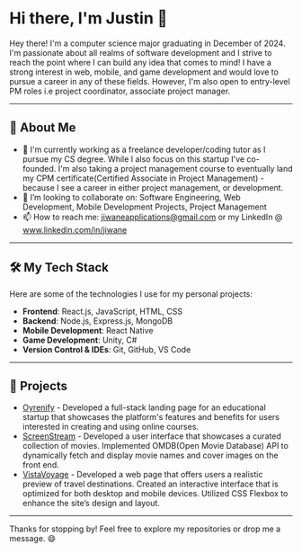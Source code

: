 # Hi there, I'm Justin 👋

Hey there! I'm a computer science major graduating in December of 2024. I'm passionate about all realms of software development and I strive to reach the point where I can build any idea that comes to mind! I have a strong interest in web, mobile, and game development and would love to pursue a career in any of these fields. However, I'm also open to entry-level PM roles i.e project coordinator, associate project manager. 

---

## 🌟 About Me

- 🔭 I'm currently working as a freelance developer/coding tutor as I pursue my CS degree. While I also focus on this startup I've co-founded. I'm also taking a project management course to eventually land my CPM certificate(Certified Associate in Project Management) - because I see a career in either project management, or development. 
- 👯 I’m looking to collaborate on: Software Engineering, Web Development, Mobile Development Projects, Project Management 
- 📫 How to reach me: jiwaneapplications@gmail.com or my LinkedIn @ www.linkedin.com/in/jiwane

---

## 🛠️ My Tech Stack

Here are some of the technologies I use for my personal projects:

- **Frontend**: React.js, JavaScript, HTML, CSS
- **Backend**: Node.js, Express.js, MongoDB
- **Mobile Development**: React Native
- **Game Development**: Unity, C#
- **Version Control & IDEs**: Git, GitHub, VS Code
  
---

## 💼 Projects 

- [Oyrenify](https://oyrenify.org/) - Developed a full-stack landing page for an educational startup that showcases the platform's features and benefits for users interested in creating and using online courses.
- [ScreenStream](https://github.com/ijustin125i/ScreenStream.git) - Developed a user interface that showcases a curated collection of movies. Implemented OMDB(Open Movie Database) API to dynamically fetch and display movie names and cover images on the front end.
- [VistaVoyage](https://github.com/ijustin125i/VistaVoyage.git) - Developed a web page that offers users a realistic preview of travel destinations. Created an interactive interface that is optimized for both desktop and mobile devices. Utilized CSS Flexbox to enhance the site’s design and layout.

---

Thanks for stopping by! Feel free to explore my repositories or drop me a message. 😄
